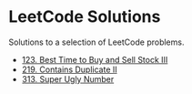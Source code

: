 # LeetCode Solutions
Solutions to a selection of LeetCode problems.

* [123. Best Time to Buy and Sell Stock III](https://github.com/andrejanesic/leetcode/blob/main/problems/123.%20Best%20Time%20to%20Buy%20and%20Sell%20Stock%20III/main.py)
* [219. Contains Duplicate II](https://github.com/andrejanesic/leetcode/blob/main/problems/219.%20Contains%20Duplicate%20II/main.py)
* [313. Super Ugly Number](https://github.com/andrejanesic/leetcode/blob/main/problems/313.%20Super%20Ugly%20Number/main.py)
